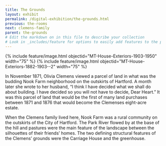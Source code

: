 ```yaml
---
title: The Grounds
layout: exhibit
permalink: /digital-exhibition/the-grounds.html
previous: the-rooms
next: clemens-family
parent: the-grounds
# Edit the markdown on in this file to describe your collection
# Look in _includes/feature for options to easily add features to the page
---
```


{% include feature/image.html objectid="MT-House-Exteriors-1903-1950" width="75" %}
{% include feature/image.html objectid="MT-House-Exteriors-1882-1903--2" width="75" %}

In November 1871, Olivia Clemens viewed a parcel of land in what was the budding Nook Farm neighborhood on the outskirts of Hartford. A month later she wrote to her husband, “I think I have decided what we shall do about building. I have decided so you will not have to decide, Dear Heart.” It was this parcel of land that would be the first of many land purchases between 1871 and 1876 that would become the Clemenses eight-acre estate. 

When the Clemens family lived here, Nook Farm was a rural community on the outskirts of the City of Hartford. The Park River flowed by at the base of the hill and pastures were the main feature of the landscape between the silhouettes of their friends’ homes. The two defining structural features of the Clemens’ grounds were the Carriage House and the greenhouse. 



